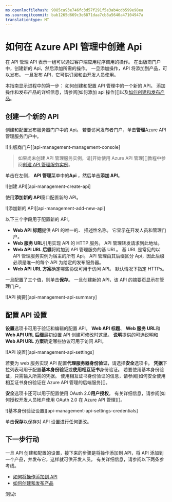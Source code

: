 ```yaml
---
ms.openlocfilehash: 9085ca93e746fc3d57f291f5e3ab4cdb599e98ea
ms.sourcegitcommit: bab1265d669c3e6871daa7cb8a5640a47104947a
translationtype: MT
---
```

<properties 
    pageTitle="如何在 Azure API 管理中创建 Api" 
    description="了解如何创建和配置在 Azure API 管理 Api。" 
    services="api-management" 
    documentationCenter="" 
    authors="steved0x" 
    manager="dwrede" 
    editor=""/>

<tags 
    ms.service="api-management" 
    ms.workload="mobile" 
    ms.tgt_pltfrm="na" 
    ms.devlang="na" 
    ms.topic="article" 
    ms.date="06/16/2015" 
    ms.author="sdanie"/>

# 如何在 Azure API 管理中创建 Api

在 API 管理 API 表示一组可以通过客户端应用程序调用的操作。 在出版商门户中，创建新的 Api，然后添加所需的操作。 一旦添加操作，API 将添加到产品，可以发布。 一旦发布 API，它可供订阅和由开发人员使用。

本指南显示进程中的第一步︰ 如何创建和配置 API 管理中的一个新的 API。 添加操作和发布产品的详细信息，请参阅[如何添加 api 操作][]以及[如何创建和发布产品][]。

## <a name="create-new-api"> </a>创建一个新的 API

创建和配置发布服务器门户中的 Api。 若要访问发布者门户，单击**管理**Azure API 管理服务门户中。

![出版商门户][api-management-management-console]

>如果尚未创建 API 管理服务实例，请[开始使用 Azure API 管理][]教程中参阅[创建 API 管理服务实例][]。

单击在左侧， **API 管理**菜单中的**Api** ，然后单击**添加 API**。

![创建 API][api-management-create-api]

使用**添加新的 API**窗口配置新的 API。

![添加新的 API][api-management-add-new-api]

以下三个字段用于配置新的 API。

-   **Web API 标题**提供 API 的唯一的、 描述性名称。 它显示在开发人员和管理门户。
-   **Web 服务 URL**引用实现 API 的 HTTP 服务。 API 管理转发请求到此地址。
-   **Web API URL 后缀**将附加到 API 管理服务的基 URL。 基 URL 是常见的以 API 管理服务实例为宿主的所有 Api。 API 管理由其后缀区分 Api，因此后缀必须是唯一的每个 API 为给定的发布服务器。
-   **Web API URL 方案**确定哪些协议可用于访问 API。 默认情况下指定 HTTPs。

一旦配置了三个值，则单击**保存**。 一旦创建新的 API，该 API 的摘要页显示在管理门户。

![API 摘要][api-management-api-summary]

## <a name="configure-api-settings"> </a>配置 API 设置

**设置**选项卡可用于验证和编辑的配置 API。 **Web API 标题**、 **Web 服务 URL**和**Web API URL 后缀**最初设置 API 创建可修改时这里。 **说明**提供的可选说明和**Web API URL 方案**确定哪些协议可用于访问 API。

![API 设置][api-management-api-settings]

若要为 web 服务实现 API 配置**代理服务器身份验证**，请选择**安全**选项卡。 **凭据**下拉列表可用于配置**基本身份验证**或**使用相互证书**身份验证。 若要使用基本身份验证，只需输入所需的凭据。 使用相互证书身份验证的信息，请参阅[如何安全使用相互证书身份验证在 Azure API 管理的后端服务][]。

**安全**选项卡还可以用于配置使用 OAuth 2.0**用户授权**。 有关详细信息，请参阅[如何授权开发人员帐户使用 OAuth 2.0 在 Azure API 管理][]。

![基本身份验证设置][api-management-api-settings-credentials]

单击**保存**以保存对 API 设置进行任何更改。

## <a name="next-steps"> </a>下一步行动

一旦 API 创建和配置的设置，接下来的步骤是将操作添加到 API，将 API 添加到一个产品，并发布它，这样就可供开发人员。 有关详细信息，请参阅以下两条参考线。

-   [如何将操作添加到 API][]
-   [如何创建和发布产品][]





[api 的管理-创建的 api]: ./media/api-management-howto-create-apis/api-management-create-api.png
[api 管理管理控制台]: ./media/api-management-howto-create-apis/api-management-management-console.png
[api 的管理-添加的新的 api]: ./media/api-management-howto-create-apis/api-management-add-new-api.png
[api 管理 api 设置]: ./media/api-management-howto-create-apis/api-management-api-settings.png
[api 的管理的 api-设置-凭据]: ./media/api-management-howto-create-apis/api-management-api-settings-credentials.png
[api 管理 api 摘要]: ./media/api-management-howto-create-apis/api-management-api-summary.png
[api 管理 echo 操作]: ./media/api-management-howto-create-apis/api-management-echo-operations.png

[什么是 API？]: #what-is-api
[创建一个新的 API]: #create-new-api
[配置 API 设置]: #configure-api-settings
[配置 API 操作]: #configure-api-operations
[下一步行动]: #next-steps

[如何将操作添加到 API]: api-management-howto-add-operations.md
[如何创建和发布产品]: api-management-howto-add-products.md

[Azure API 管理入门]: api-management-get-started.md
[创建 API 管理服务实例]: api-management-get-started.md#create-service-instance
[如何确保后端服务在 Azure API 管理使用相互证书身份验证的安全]: api-management-howto-mutual-certificates.md
[如何授权开发人员帐户在 Azure API 管理使用 OAuth 2.0]: api-management-howto-oauth2.md
测试t
